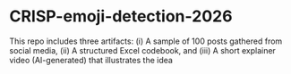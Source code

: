 # CRISP-emoji-detection-2026
This repo includes three artifacts: (i) A sample of 100 posts gathered from social media, (ii) A structured Excel codebook, and (iii) A short explainer video (AI-generated) that illustrates the idea
